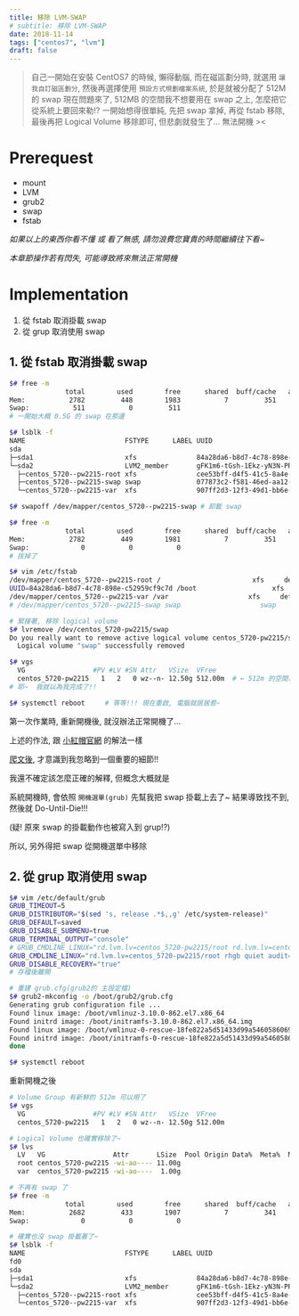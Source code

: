 ```yaml
---
title: 移除 LVM-SWAP
# subtitle: 移除 LVM-SWAP
date: 2018-11-14
tags: ["centos7", "lvm"]
draft: false
---
```


> 自己一開始在安裝 CentOS7 的時候, 懶得動腦, 而在磁區劃分時, 就選用 `讓我自訂磁區劃分`, 然後再選擇使用 `預設方式規劃檔案系統`, 於是就被分配了 512M 的 swap
  現在問題來了, 512MB 的空間我不想要用在 swap 之上, 怎麼把它從系統上要回來勒!?
  一開始想得很單純, 先把 swap 拿掉, 再從 fstab 移除, 最後再把 Logical Volume 移除即可, 但悲劇就發生了... 無法開機 ><

<!--more-->

# Prerequest

- mount
- LVM
- grub2
- swap
- fstab

*如果以上的東西你看不懂 或 看了無感, 請勿浪費您寶貴的時間繼續往下看~*

*本章節操作若有閃失, 可能導致將來無法正常開機*


# Implementation

1. 從 fstab 取消掛載 swap
2. 從 grup 取消使用 swap

## 1. 從 fstab 取消掛載 swap

```sh
$# free -m
              total        used        free      shared  buff/cache   available
Mem:           2782         448        1983           7         351        2234
Swap:           511           0         511
# 一開始大概 0.5G 的 swap 在那邊

$# lsblk -f
NAME                         FSTYPE      LABEL UUID                                   MOUNTPOINT
sda
├─sda1                       xfs               84a28da6-b8d7-4c78-898e-c52959cf9c7d   /boot
└─sda2                       LVM2_member       gFK1m6-tGsh-1Ekz-yN3N-PPt4-7dNp-0tQbzb
  ├─centos_5720--pw2215-root xfs               cee53bff-d4f5-41c5-8a4e-8f1e8de25003   /
  ├─centos_5720--pw2215-swap swap              077873c2-f581-46ed-aa12-1f5f9f4df22b   [SWAP]    # 準備把它拔掉
  └─centos_5720--pw2215-var  xfs               907ff2d3-12f3-49d1-bb6e-9de6eb97943c   /var

$# swapoff /dev/mapper/centos_5720--pw2215-swap # 卸載 swap

$# free -m
              total        used        free      shared  buff/cache   available
Mem:           2782         449        1981           7         351        2232
Swap:             0           0           0
# 拔掉了

$# vim /etc/fstab
/dev/mapper/centos_5720--pw2215-root /                       xfs     defaults        0 0
UUID=84a28da6-b8d7-4c78-898e-c52959cf9c7d /boot                   xfs     defaults        0 0
/dev/mapper/centos_5720--pw2215-var /var                    xfs     defaults        0 0
# /dev/mapper/centos_5720--pw2215-swap swap                    swap    defaults        0 0    # 然後我把這行註解掉

# 緊接著, 移除 logical volume
$# lvremove /dev/centos_5720-pw2215/swap
Do you really want to remove active logical volume centos_5720-pw2215/swap? [y/n]: y
  Logical volume "swap" successfully removed

$# vgs
  VG                 #PV #LV #SN Attr   VSize  VFree
  centos_5720-pw2215   1   2   0 wz--n- 12.50g 512.00m  # ← 512m 的空間已經釋放出來了~
# 耶~  我就以為我完成了!!

$# systemctl reboot     # 等等!!! 現在重啟, 電腦就居居惹~
```

第一次作業時, 重新開機後, 就沒辦法正常開機了...

上述的作法, 跟 [小紅帽官網](https://access.redhat.com/documentation/en-us/red_hat_enterprise_linux/7/html/storage_administration_guide/s1-swap-removing#) 的解法一樣

[爬文後](https://www.refmanual.com/2016/01/08/completely-remove-swap-on-ce7/#.W-vHzZMzaUk), 才意識到我忽略到一個重要的細節!!

我還不確定該怎麼正確的解釋, 但概念大概就是

系統開機時, 會依照 `開機選單(grub)` 先幫我把 swap 掛載上去了~ 結果導致找不到, 然後就 Do-Until-Die!!!

(疑! 原來 swap 的掛載動作也被寫入到 grup!?)

所以, 另外得把 swap 從開機選單中移除

## 2. 從 grup 取消使用 swap

```sh
$# vim /etc/default/grub
GRUB_TIMEOUT=5
GRUB_DISTRIBUTOR="$(sed 's, release .*$,,g' /etc/system-release)"
GRUB_DEFAULT=saved
GRUB_DISABLE_SUBMENU=true
GRUB_TERMINAL_OUTPUT="console"
# GRUB_CMDLINE_LINUX="rd.lvm.lv=centos_5720-pw2215/root rd.lvm.lv=centos_5720-pw2215/swap rhgb quiet audit=1" # 原本
GRUB_CMDLINE_LINUX="rd.lvm.lv=centos_5720-pw2215/root rhgb quiet audit=1"  # 改成這樣
GRUB_DISABLE_RECOVERY="true"
# 存檔後離開

# 重建 grub.cfg(grub2的 主設定檔)
$# grub2-mkconfig -o /boot/grub2/grub.cfg
Generating grub configuration file ...
Found linux image: /boot/vmlinuz-3.10.0-862.el7.x86_64
Found initrd image: /boot/initramfs-3.10.0-862.el7.x86_64.img
Found linux image: /boot/vmlinuz-0-rescue-18fe822a5d51433d99a546058606962a
Found initrd image: /boot/initramfs-0-rescue-18fe822a5d51433d99a546058606962a.img
done

$# systemctl reboot
```

重新開機之後

```sh
# Volume Group 有新鮮的 512m 可以用了
$# vgs
  VG                 #PV #LV #SN Attr   VSize  VFree
  centos_5720-pw2215   1   2   0 wz--n- 12.50g 512.00m

# Logical Volume 也確實移除了~
$# lvs
  LV   VG                 Attr       LSize  Pool Origin Data%  Meta%  Move Log Cpy%Sync Convert
  root centos_5720-pw2215 -wi-ao---- 11.00g
  var  centos_5720-pw2215 -wi-ao----  1.00g

# 不再有 swap 了
$# free -m
              total        used        free      shared  buff/cache   available
Mem:           2682         433        1907           7         341        2151
Swap:             0           0           0

# 確實也沒 swap 掛載著了~
$# lsblk -f
NAME                         FSTYPE      LABEL UUID                                   MOUNTPOINT
fd0
sda
├─sda1                       xfs               84a28da6-b8d7-4c78-898e-c52959cf9c7d   /boot
└─sda2                       LVM2_member       gFK1m6-tGsh-1Ekz-yN3N-PPt4-7dNp-0tQbzb
  ├─centos_5720--pw2215-root xfs               cee53bff-d4f5-41c5-8a4e-8f1e8de25003   /
  └─centos_5720--pw2215-var  xfs               907ff2d3-12f3-49d1-bb6e-9de6eb97943c   /var
```
